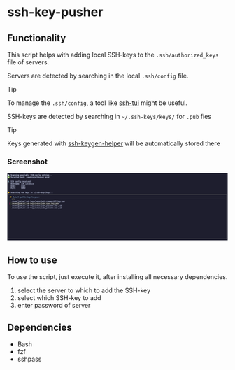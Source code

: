 # ssh-key-pusher
## Functionality
This script helps with adding local SSH-keys to the `.ssh/authorized_keys` file of servers.

Servers are detected by searching in the local `.ssh/config` file.
> [!TIP]
> To manage the `.ssh/config`, a tool like [ssh-tui](https://github.com/Flottegurke/ssh-tui) might be useful.

SSH-keys are detected by searching in `~/.ssh-keys/keys/` for `.pub` fies
> [!TIP]
> Keys generated with [ssh-keygen-helper](../ssh-keygen-helper) will be automatically stored there

### Screenshot
![SSH Key Generation](../../../assets/screenshot-ssh-keypush-helper.png)
## How to use
To use the script, just execute it, after installing all necessary dependencies.

1. select the server to which to add the SSH-key
2. select which SSH-key to add
3. enter password of server

## Dependencies
- Bash
- fzf
- sshpass
